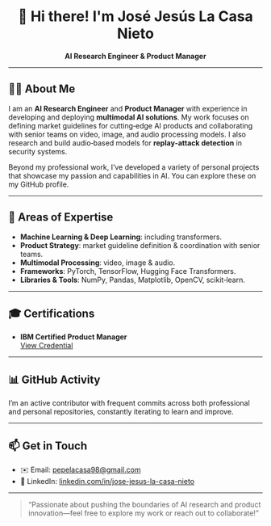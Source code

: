 <!-- Header -->
<h1 align="center">👋 Hi there! I'm José Jesús La Casa Nieto</h1>
<p align="center">
  <strong>AI Research Engineer & Product Manager</strong>
</p>

---

## 👨‍💻 About Me
I am an **AI Research Engineer** and **Product Manager** with experience in developing and deploying **multimodal AI solutions**. My work focuses on defining market guidelines for cutting‑edge AI products and collaborating with senior teams on video, image, and audio processing models. I also research and build audio‑based models for **replay‑attack detection** in security systems.

Beyond my professional work, I’ve developed a variety of personal projects that showcase my passion and capabilities in AI. You can explore these on my GitHub profile.

---

## 🔭 Areas of Expertise
- **Machine Learning & Deep Learning**: including transformers.
- **Product Strategy**: market guideline definition & coordination with senior teams.
- **Multimodal Processing**: video, image & audio.
- **Frameworks**: PyTorch, TensorFlow, Hugging Face Transformers.
- **Libraries & Tools**: NumPy, Pandas, Matplotlib, OpenCV, scikit‑learn.

---

## 🎓 Certifications
- **IBM Certified Product Manager**  
  [View Credential](https://www.linkedin.com/in/jose-jesus-la-casa-nieto/overlay/1748894757366/single-media-viewer/?profileId=ACoAADKIO0oBOXQf8MiYtfscTHDOfXdBbNiZz3k)

---

## 📊 GitHub Activity
I’m an active contributor with frequent commits across both professional and personal repositories, constantly iterating to learn and improve.

---


## 📫 Get in Touch
- ✉️ Email: [pepelacasa98@gmail.com](mailto:pepelacasa98@gmail.com)  
- 💼 LinkedIn: [linkedin.com/in/jose-jesus-la-casa-nieto](https://www.linkedin.com/in/jose-jesus-la-casa-nieto/)

---

> “Passionate about pushing the boundaries of AI research and product innovation—feel free to explore my work or reach out to collaborate!”








